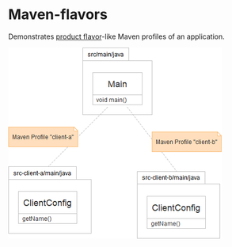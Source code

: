 # Maven-flavors

Demonstrates [product flavor](https://developer.android.com/studio/build/build-variants#product-flavors)-like Maven profiles of an application.

![](diagram.png)
